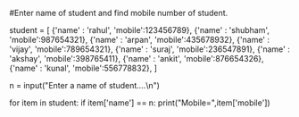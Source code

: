 #Enter name of student and find mobile number of student.

student = [ {'name' : 'rahul', 'mobile':123456789},
			{'name' : 'shubham', 'mobile':987654321},
			{'name' : 'arpan', 'mobile':435678932},
			{'name' : 'vijay', 'mobile':789654321},
			{'name' : 'suraj', 'mobile':236547891},
			{'name' : 'akshay', 'mobile':398765411},
			{'name' : 'ankit', 'mobile':876654326},
			{'name' : 'kunal', 'mobile':556778832},
		]
    
n = input("Enter a name of student....\n")

for item in student:
	if item['name'] == n:
		print("Mobile=",item['mobile'])
